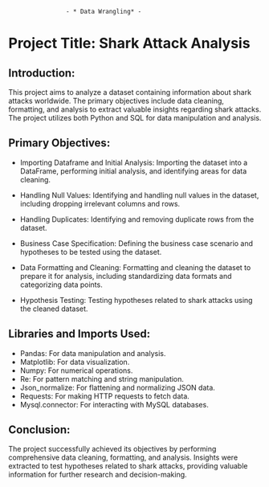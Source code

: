 
					- * Data Wrangling* -
# Project Title: Shark Attack Analysis

## Introduction:

This project aims to analyze a dataset containing information about shark attacks worldwide. 
The primary objectives include data cleaning, formatting, and analysis to extract valuable insights
regarding shark attacks. The project utilizes both Python and SQL for data manipulation and analysis.

## Primary Objectives:

-	Importing Dataframe and Initial Analysis: Importing the dataset into a DataFrame, performing 
	initial analysis, and identifying areas for data cleaning.

-	Handling Null Values: Identifying and handling null values in the dataset, including dropping 
	irrelevant columns and rows.

-	Handling Duplicates: Identifying and removing duplicate rows from the dataset.

-	Business Case Specification: Defining the business case scenario and hypotheses to be tested 
	using the dataset.

-	Data Formatting and Cleaning: Formatting and cleaning the dataset to prepare it for analysis,
	including standardizing data formats and categorizing data points.

-	Hypothesis Testing: Testing hypotheses related to shark attacks using the cleaned dataset.

## Libraries and Imports Used:

-	Pandas: For data manipulation and analysis.
-	Matplotlib: For data visualization.
-	Numpy: For numerical operations.
-	Re: For pattern matching and string manipulation.
-	Json_normalize: For flattening and normalizing JSON data.
-	Requests: For making HTTP requests to fetch data.
-	Mysql.connector: For interacting with MySQL databases.

## Conclusion:

The project successfully achieved its objectives by performing comprehensive data cleaning, 
formatting, and analysis. Insights were extracted to test hypotheses related to shark attacks, 
providing valuable information for further research and decision-making.
